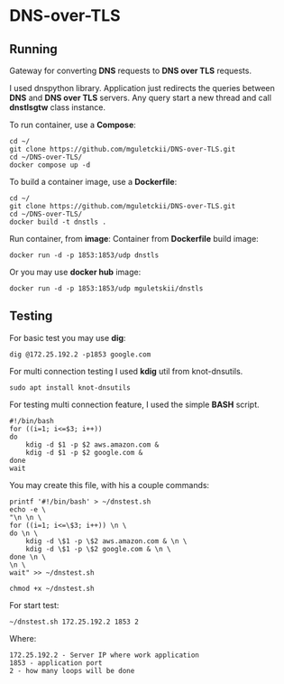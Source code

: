 # DNS-over-TLS

## Running

Gateway for converting **DNS** requests to **DNS over TLS** requests.

I used dnspython library. Application just redirects the queries between **DNS** and **DNS over TLS** servers.
Any query start a new thread and call **dnstlsgtw** class instance.

To run container, use a **Compose**:

```
cd ~/
git clone https://github.com/mguletckii/DNS-over-TLS.git
cd ~/DNS-over-TLS/
docker compose up -d
```

To build a container image, use a **Dockerfile**:

```
cd ~/
git clone https://github.com/mguletckii/DNS-over-TLS.git
cd ~/DNS-over-TLS/
docker build -t dnstls .
```

Run container, from **image**:
Container from **Dockerfile** build image:
```
docker run -d -p 1853:1853/udp dnstls
```
Or you may use **docker hub** image:
```
docker run -d -p 1853:1853/udp mguletskii/dnstls
```

## Testing

For basic test you may use **dig**:

```
dig @172.25.192.2 -p1853 google.com
```

For multi connection testing I used **kdig** util from knot-dnsutils.

```
sudo apt install knot-dnsutils
```
For testing multi connection feature, I used the simple **BASH** script.
```
#!/bin/bash
for ((i=1; i<=$3; i++))
do
    kdig -d $1 -p $2 aws.amazon.com &
    kdig -d $1 -p $2 google.com &
done
wait
```

You may create this file, with his a couple commands:

```
printf '#!/bin/bash' > ~/dnstest.sh
echo -e \
"\n \n \
for ((i=1; i<=\$3; i++)) \n \
do \n \
    kdig -d \$1 -p \$2 aws.amazon.com & \n \
    kdig -d \$1 -p \$2 google.com & \n \
done \n \
\n \
wait" >> ~/dnstest.sh

chmod +x ~/dnstest.sh
```

For start test:

```
~/dnstest.sh 172.25.192.2 1853 2
```

Where:
```
172.25.192.2 - Server IP where work application
1853 - application port
2 - how many loops will be done
```

